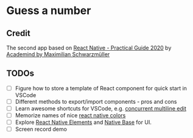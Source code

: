 # Guess a number 

## Credit

The second app based on [React Native - Practical Guide 2020](https://www.udemy.com/course/react-native-the-practical-guide/) by [Academind by Maximilian Schwarzmüller](https://academind.com/)

## TODOs

- [ ] Figure how to store a template of React component for quick start in VSCode
- [ ] Different methods to export/import components - pros and cons
- [ ] Learn awesome shortcuts for VSCode, e.g. [concurrent multiline edit](https://stackoverflow.com/questions/30037808/multiline-editing-in-visual-studio-code)
- [ ] Memorize names of nice [react native colors](https://reactnative.dev/docs/colors)
- [ ] Explore [React Native Elements](https://github.com/react-native-training/react-native-elements) and [Native Base](https://github.com/GeekyAnts/NativeBase) for UI.
- [ ] Screen record demo